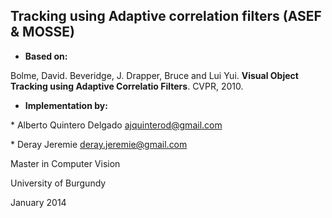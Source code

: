 ## Tracking using Adaptive correlation filters (ASEF & MOSSE)

* **Based on:**

Bolme, David. Beveridge, J. Drapper, Bruce and Lui Yui. **Visual Object Tracking using Adaptive Correlatio Filters**. CVPR, 2010.

* **Implementation by:**

\* Alberto Quintero Delgado <ajquinterod@gmail.com>

\* Deray Jeremie <deray.jeremie@gmail.com>

Master in Computer Vision

University of Burgundy

January 2014
